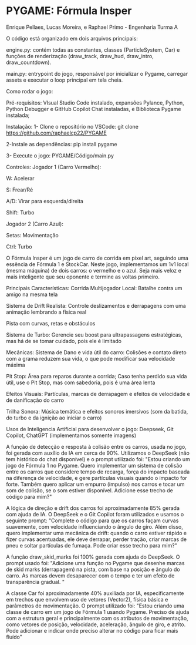 # PYGAME: Fórmula Insper
Enrique Pellaes, Lucas Moreira, e Raphael Primo - Engenharia Turma A

O código está organizado em dois arquivos principais:

engine.py: contém todas as constantes, classes (ParticleSystem, Car) e funções de renderização (draw_track, draw_hud, draw_intro, draw_countdown).

main.py: entrypoint do jogo, responsável por inicializar o Pygame, carregar assets e executar o loop principal em tela cheia.


Como rodar o jogo:

Pré-requisitos:
VIsual Studio Code instalado, expansões Pylance, Python, Python Debugger e GitHub Copilot Chat instaladas, e Biblioteca Pygame instalada;


Instalação:
1- Clone o repositório no VSCode:
git clone https://github.com/raphaelcp22/PYGAME

2-Instale as dependências:
pip install pygame

3- Execute o jogo:
PYGAME/Código/main.py


Controles:
Jogador 1 (Carro Vermelho):

W: Acelerar

S: Frear/Ré

A/D: Virar para esquerda/direita

Shift: Turbo

Jogador 2 (Carro Azul):

Setas: Movimentação

Ctrl: Turbo


O Fórmula Insper é um jogo de carro de corrida em pixel art, seguindo uma essência de Fórmula 1 e StockCar. Neste jogo, implementamos um 1v1 local (mesma máquina) de dois carros: o vermelho e o azul. Seja mais veloz e mais inteligente que seu oponente e termine as voltas primeiro.

Principais Características:
Corrida Multijogador Local: Batalhe contra um amigo na mesma tela

Sistema de Drift Realista: Controle deslizamentos e derrapagens com uma animação lembrando a física real

Pista com curvas, retas e obstáculos

Sistema de Turbo: Gerencie seu boost para ultrapassagens estratégicas, mas há de se tomar cuidado, pois ele é limitado

Mecânicas:
Sistema de Dano e vida útil do carro: Colisões e contato direto com a grama reduzem sua vida, o que pode modificar sua velocidade máxima

Pit Stop: Área para reparos durante a corrida; Caso tenha perdido sua vida útil, use o Pit Stop, mas com sabedoria, pois é uma área lenta

Efeitos Visuais: Partículas, marcas de derrapagem e efeitos de velocidade e de danificação do carro

Trilha Sonora: Música temática e efeitos sonoros imersivos (som da batida, do turbo e da ignição ao iniciar o carro)


Usos de Inteligencia Artificial para desenvolver o jogo: Deepseek, Git Copilot, ChatGPT (implementamos somente imagens)

A função de detecção e resposta à colisão entre os carros, usada no jogo, foi gerada com auxílio de IA em cerca de 90%.  Utilizamos o DeepSeek (não tem histórico do chat disponível) e o prompt utilizado foi: "Estou criando um jogo de Fórmula 1 no Pygame. Quero implementar um sistema de colisão entre os carros que considere tempo de recarga, força do impacto baseada na diferença de velocidade, e gere partículas visuais quando o impacto for forte. Também quero aplicar um empurro (impulso) nos carros e tocar um som de colisão, se o som estiver disponível. Adicione esse trecho de código para mim?" 

A lógica de direção e drift dos carros foi aproximadamente 85% gerada com ajuda de IA. O DeepSeek e o Git Copilot foram utilizados e usamos o seguinte prompt: "Complete o código para que os carros façam curvas suavemente, com velocidade influenciando o ângulo de giro. Além disso, quero implementar uma mecânica de drift: quando o carro estiver rápido e fizer curvas acentuadas, ele deve derrapar, perder tração, criar marcas de pneu e soltar partículas de fumaça. Pode criar esse trecho para mim?" 

A função draw_skid_marks foi 100% gerada com ajuda do DeepSeek. O prompt usado foi: "Adicione uma função no Pygame que desenhe marcas de skid marks (derrapagem) na pista, com base na posição e ângulo do carro. As marcas devem desaparecer com o tempo e ter um efeito de transparência gradual. " 

A classe Car foi aproximadamente 40% auxiliada por IA, especificamente em trechos que envolvem uso de vetores (Vector2), física básica e parâmetros de movimentação. O prompt utilizado foi: "Estou criando uma classe de carro em um jogo de Fórmula 1 usando Pygame. Preciso de ajuda com a estrutura geral e principalmente com os atributos de movimentação, como vetores de posição, velocidade, aceleração, ângulo de giro, e atrito. Pode adicionar e indicar onde preciso alterar no código para ficar mais fluído" 